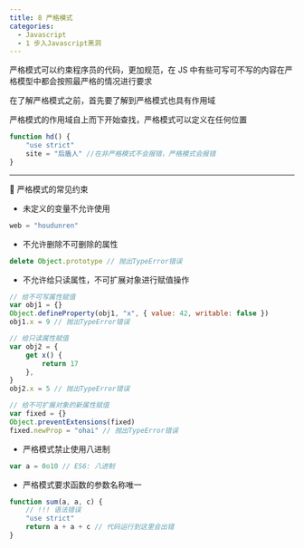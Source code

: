 ```yaml
---
title: 8 严格模式
categories:
  - Javascript
  - 1 步入Javascript黑洞
---
```


严格模式可以约束程序员的代码，更加规范，在 JS 中有些可写可不写的内容在严格模型中都会按照最严格的情况进行要求

在了解严格模式之前，首先要了解到严格模式也具有作用域

严格模式的作用域自上而下开始查找，严格模式可以定义在任何位置

```javascript
function hd() {
	"use strict"
	site = "后盾人" //在非严格模式不会报错，严格模式会报错
}
```

<hr/>
🍼 严格模式的常见约束

- 未定义的变量不允许使用

```javascript
web = "houdunren"
```

- 不允许删除不可删除的属性

```javascript
delete Object.prototype // 抛出TypeError错误
```

- 不允许给只读属性，不可扩展对象进行赋值操作

```javascript
// 给不可写属性赋值
var obj1 = {}
Object.defineProperty(obj1, "x", { value: 42, writable: false })
obj1.x = 9 // 抛出TypeError错误

// 给只读属性赋值
var obj2 = {
	get x() {
		return 17
	},
}
obj2.x = 5 // 抛出TypeError错误

// 给不可扩展对象的新属性赋值
var fixed = {}
Object.preventExtensions(fixed)
fixed.newProp = "ohai" // 抛出TypeError错误
```

- 严格模式禁止使用八进制

```javascript
var a = 0o10 // ES6: 八进制
```

- 严格模式要求函数的参数名称唯一

```javascript
function sum(a, a, c) {
	// !!! 语法错误
	"use strict"
	return a + a + c // 代码运行到这里会出错
}
```
